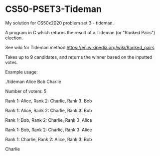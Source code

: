 # CS50-PSET3-Tideman
My solution for CS50x2020 problem set 3 - tideman.

A program in C which returns the result of a Tideman (or "Ranked Pairs") election.

See wiki for Tideman method:https://en.wikipedia.org/wiki/Ranked_pairs

Takes up to 9 candidates, and returns the winner based on the inputted votes.

Example usage:

./tideman Alice Bob Charlie

Number of voters: 5

Rank 1: Alice,
Rank 2: Charlie,
Rank 3: Bob

Rank 1: Alice,
Rank 2: Charlie,
Rank 3: Bob

Rank 1: Bob,
Rank 2: Charlie,
Rank 3: Alice

Rank 1: Bob,
Rank 2: Charlie,
Rank 3: Alice

Rank 1: Charlie,
Rank 2: Alice,
Rank 3: Bob

Charlie
